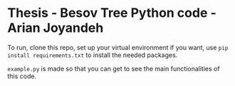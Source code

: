 # Thesis - Besov Tree Python code - Arian Joyandeh

To run, clone this repo, set up your virtual environment if you want, use `pip install requirements.txt` to install the needed packages.

`example.py` is made so that you can get to see the main functionalities of this code.
